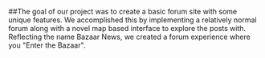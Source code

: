 ##The goal of our project was to create a basic forum site with some unique features. We accomplished this by implementing a relatively normal forum along with a novel map based interface to explore the posts with. Reflecting the name Bazaar News, we created a forum experience where you "Enter the Bazaar". 
